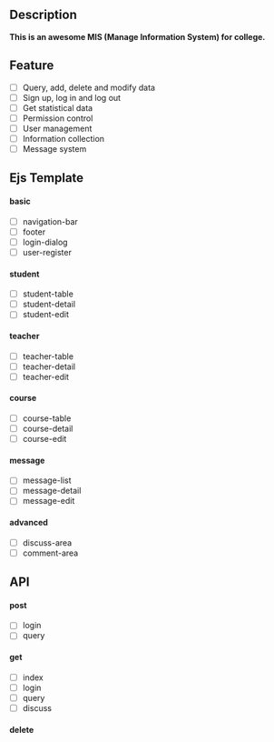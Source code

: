## Description
**This is an awesome MIS (Manage Information System) for college.** 

## Feature
+ [ ] Query, add, delete and modify data
+ [ ] Sign up, log in and log out
+ [ ] Get statistical data
+ [ ] Permission control
+ [ ] User management
+ [ ] Information collection
+ [ ] Message system

## Ejs Template
#### basic
+ [ ] navigation-bar
+ [ ] footer
+ [ ] login-dialog
+ [ ] user-register
#### student
+ [ ] student-table
+ [ ] student-detail
+ [ ] student-edit
#### teacher
+ [ ] teacher-table
+ [ ] teacher-detail
+ [ ] teacher-edit
#### course
+ [ ] course-table
+ [ ] course-detail
+ [ ] course-edit
#### message
+ [ ] message-list
+ [ ] message-detail
+ [ ] message-edit
#### advanced
+ [ ] discuss-area
+ [ ] comment-area

## API
#### post
+ [ ] login
+ [ ] query 
#### get
+ [ ] index
+ [ ] login
+ [ ] query
+ [ ] discuss
#### delete